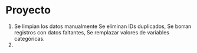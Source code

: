 # Proyecto
  1. Se limpian los datos manualmente
      Se eliminan IDs duplicados,
      Se borran registros con datos faltantes,
      Se remplazar valores de variables categóricas.
  2. 
